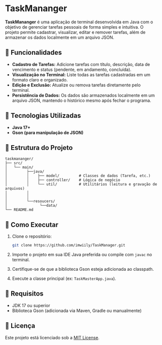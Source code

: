 # TaskMananger

**TaskMananger** é uma aplicação de terminal desenvolvida em Java com o objetivo de gerenciar tarefas pessoais de forma simples e intuitiva. O projeto permite cadastrar, visualizar, editar e remover tarefas, além de armazenar os dados localmente em um arquivo JSON.

## 🧹 Funcionalidades

* **Cadastro de Tarefas:** Adicione tarefas com título, descrição, data de vencimento e status (pendente, em andamento, concluída).
* **Visualização no Terminal:** Liste todas as tarefas cadastradas em um formato claro e organizado.
* **Edição e Exclusão:** Atualize ou remova tarefas diretamente pelo terminal.
* **Persistência de Dados:** Os dados são armazenados localmente em um arquivo JSON, mantendo o histórico mesmo após fechar o programa.

## 💠 Tecnologias Utilizadas

* **Java 17+**
* **Gson (para manipulação de JSON)**

## 📁 Estrutura do Projeto

```
taskmananger/
├── src/
│   └── main/
│         ├──java/
│         │    ├── model/         # Classes de dados (Tarefa, etc.)
│         │    ├── controller/    # Lógica de negócio
│         │    └── util/          # Utilitários (leitura e gravação de arquivos)
│         │
│         │   
│         └──resoucers/
│               └──data/
└── README.md
```

## 🚀 Como Executar

1. Clone o repositório:

   ```bash
   git clone https://github.com/imwiily/TaskManager.git
   ```
2. Importe o projeto em sua IDE Java preferida ou compile com `javac` no terminal.
3. Certifique-se de que a biblioteca Gson esteja adicionada ao classpath.
4. Execute a classe principal (ex: `TaskMasterApp.java`).

## 📌 Requisitos

* JDK 17 ou superior
* Biblioteca Gson (adicionada via Maven, Gradle ou manualmente)

## 📃 Licença

Este projeto está licenciado sob a [MIT License](LICENSE).